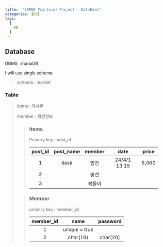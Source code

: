 ```yaml
---
title:  "[CRUD Practice] Project - DataBase"
categories: [DB]
tags:
  [
    DB
  ] 
---
```


## Database

DBMS : mariaDB

I will use single schema

> schema : market

### Table

> items : 게시글
>
> member : 회원정보
>
> > ### Items
> >
> > Primary key : post_id
> >
> > | post_id | post_name | member |     date     | price |
> > | :-----: | :-------: | :----: | :----------: | :---: |
> > |    1    |   desk    |  명진  | 24/4/1 13:15 | 5,000 |
> > |    2    |           |  명선  |              |       |
> > |    3    |           | 복돌이 |              |       |
>
> >
> >
> >### Member
> >
> >primary key : member_id
> >
> >| member_id |     name      | password |
> >| :-------: | :-----------: | :------: |
> >|     1     | unique = true |          |
> >|     2     |   char(10)    | char(20) |
> >
> >
